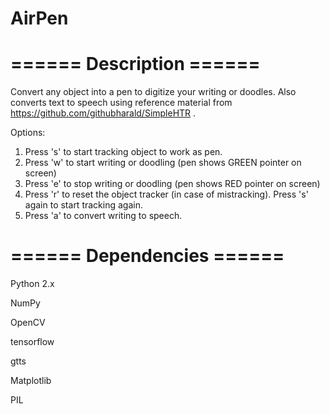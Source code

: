 # AirPen

# ====== Description ======

Convert any object into a pen to digitize your writing or doodles. Also converts text to speech using reference material from https://github.com/githubharald/SimpleHTR .

Options:
1. Press 's' to start tracking object to work as pen.
2. Press 'w' to start writing or doodling (pen shows GREEN pointer on screen)
3. Press 'e' to stop writing or doodling (pen shows RED pointer on screen)
4. Press 'r' to reset the object tracker (in case of mistracking). Press 's' again to start tracking again.
4. Press 'a' to convert writing to speech.


# ====== Dependencies ======
Python 2.x

NumPy

OpenCV

tensorflow

gtts

Matplotlib

PIL
